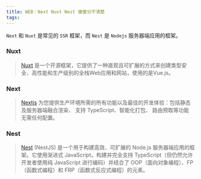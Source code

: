 ```yaml
---
title: WEB：Next Nuxt Nest 傻傻分不清楚
tags:
---
```


`Next` 和 `Nuxt` 是常见的 `SSR` 框架，而 `Nest` 是 `Nodejs` 服务器端应用的框架。
<!-- more -->

### Nuxt

> [Nuxt](https://nuxt.com.cn/) 是一个开源框架，它提供了一种直观且可扩展的方式来创建类型安全、高性能和生产级别的全栈Web应用和网站，使用的是Vue.js。



### Next

> [Nextjs](https://www.nextjs.cn/) 为您提供生产环境所需的所有功能以及最佳的开发体验：包括静态及服务器端融合渲染、 支持 TypeScript、智能化打包、 路由预取等功能 无需任何配置。

### Nest

> [Nest](https://nest.nodejs.cn/#google_vignette) (NestJS) 是一个用于构建高效、可扩展的 Node.js 服务器端应用的框架。它使用渐进式 JavaScript，构建并完全支持 TypeScript（但仍然允许开发者使用纯 JavaScript 进行编码）并结合了 OOP（面向对象编程）、FP（函数式编程）和 FRP（函数式反应式编程）的元素。
